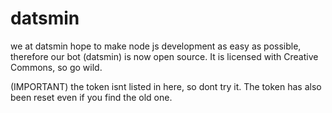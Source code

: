 # datsmin

we at datsmin hope to make node js development as easy as possible, therefore our bot (datsmin) is now open source. It is licensed with Creative Commons, so go wild. 

(IMPORTANT)
the token isnt listed in here, so dont try it. The token has also been reset even if you find the old one. 
